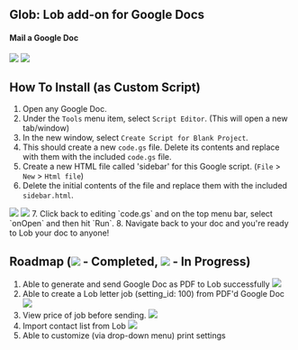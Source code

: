 ## Glob: Lob add-on for Google Docs 
#### Mail a Google Doc
<img src="https://raw.githubusercontent.com/mikesteele/glob/master/screenshots/1.png">
<img src="https://raw.githubusercontent.com/mikesteele/glob/master/screenshots/4.png">

## How To Install (as Custom Script)

1. Open any Google Doc.
2. Under the `Tools` menu item, select `Script Editor`. (This will open a new tab/window)
3. In the new window, select `Create Script for Blank Project`.
4. This should create a new `code.gs` file. Delete its contents and replace with them with the included `code.gs` file.
5. Create a new HTML file called 'sidebar' for this Google script. (`File` > `New` > `Html file`)
6. Delete the initial contents of the file and replace them with the included `sidebar.html`.
<img src="https://raw.githubusercontent.com/mikesteele/glob/master/screenshots/2.png">
<img src="https://raw.githubusercontent.com/mikesteele/glob/master/screenshots/3.png">
7. Click back to editing `code.gs` and on the top menu bar, select `onOpen` and then hit `Run`.
8. Navigate back to your doc and you're ready to Lob your doc to anyone!

## Roadmap (<img src="https://camo.githubusercontent.com/14b12e62ad096e71d1e5f6942a88a5735f8a4f25/687474703a2f2f74616e6769656e742e77696b697370616365732e636f6d2f692f636865636b6d61726b2e676966"> - Completed, <img src="https://camo.githubusercontent.com/73ae70f857c2ea7914c8328308a118181db55cc8/68747470733a2f2f35353036336532373862366266653536303930642d63663334333430386430356165323935333337333462343965326336336666322e73736c2e6366322e7261636b63646e2e636f6d2f736d616c6c5f79656c6c6f775f69636f6e2e706e67"> - In Progress)
1. Able to generate and send Google Doc as PDF to Lob successfully <img src="https://camo.githubusercontent.com/14b12e62ad096e71d1e5f6942a88a5735f8a4f25/687474703a2f2f74616e6769656e742e77696b697370616365732e636f6d2f692f636865636b6d61726b2e676966">
2. Able to create a Lob letter job (setting_id: 100) from PDF'd Google Doc <img src="https://camo.githubusercontent.com/14b12e62ad096e71d1e5f6942a88a5735f8a4f25/687474703a2f2f74616e6769656e742e77696b697370616365732e636f6d2f692f636865636b6d61726b2e676966">
3. View price of job before sending. <img src="https://camo.githubusercontent.com/14b12e62ad096e71d1e5f6942a88a5735f8a4f25/687474703a2f2f74616e6769656e742e77696b697370616365732e636f6d2f692f636865636b6d61726b2e676966">
4. Import contact list from Lob <img src="https://camo.githubusercontent.com/14b12e62ad096e71d1e5f6942a88a5735f8a4f25/687474703a2f2f74616e6769656e742e77696b697370616365732e636f6d2f692f636865636b6d61726b2e676966">
5. Able to customize (via drop-down menu) print settings
